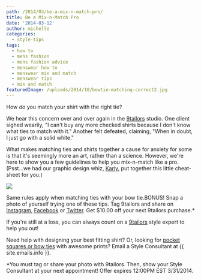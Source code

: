 ```yaml
---
path: /2014/03/be-a-mix-n-match-pro/
title: Be a Mix-n-Match Pro
date: '2014-03-12'
author: michelle
categories:
  - style-tips
tags:
  - how to
  - mens fashion
  - mens fashion advice
  - menswear how to
  - menswear mix and match
  - menswear tips
  - mix and match
featuredImage: /uploads/2014/10/bowtie-matching-correct2.jpg
---
```

How _do_ you match your shirt with the right tie?

We hear this concern over and over again in the [9tailors](http://www.9tailors.com/) studio. One client sighed wearily, "I can't buy any more checked shirts because I don't know what ties to match with it." Another felt defeated, claiming, "When in doubt, I just go with a solid white."

What makes matching ties and shirts together a cause for anxiety for some is that it's seemingly more an art, rather than a science. However, we're here to show you a few guidelines to help you mix-n-match like a pro. (Psst...we had our graphic design whiz, [Karly](http://2014/02/mystery-married-style-consultant.html), put together this little cheat-sheet for you.) 

[![](http://2.bp.blogspot.com/-nGKrn-3hFA4/Ux9jEWoAVBI/AAAAAAAAUSM/j0wnv2D_S80/s1600/bowtie-matching-correct2.jpg)](http://2.bp.blogspot.com/-nGKrn-3hFA4/Ux9jEWoAVBI/AAAAAAAAUSM/j0wnv2D_S80/s1600/bowtie-matching-correct2.jpg)

Same rules apply when matching ties with your bow tie.BONUS! Snap a photo of yourself trying one of these tips. Tag 9tailors and share on [Instagram](http://instagram.com/9tailors), [Facebook](https://www.facebook.com/9tailors) or [Twitter](https://twitter.com/9tailors). Get $10.00 off your next 9tailors purchase.\*

If you're still at a loss, you can always count on a [9tailors](http://www.9tailors.com/) style expert to help you out!

Need help with designing your best fitting shirt? Or, looking for [pocket squares or bow ties](http://2014/03/floral-bow-ties-and-floral-pocket.html) with awesome prints? Email a Style Consultant at {{ site.emails.info }}.

\*You must tag or share your photo with 9tailors. Then, show your Style Consultant at your next appointment! Offer expires 12:00PM EST 3/31/2014.